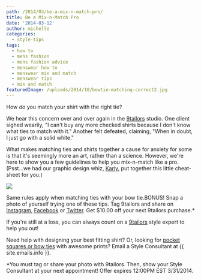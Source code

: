 ```yaml
---
path: /2014/03/be-a-mix-n-match-pro/
title: Be a Mix-n-Match Pro
date: '2014-03-12'
author: michelle
categories:
  - style-tips
tags:
  - how to
  - mens fashion
  - mens fashion advice
  - menswear how to
  - menswear mix and match
  - menswear tips
  - mix and match
featuredImage: /uploads/2014/10/bowtie-matching-correct2.jpg
---
```

How _do_ you match your shirt with the right tie?

We hear this concern over and over again in the [9tailors](http://www.9tailors.com/) studio. One client sighed wearily, "I can't buy any more checked shirts because I don't know what ties to match with it." Another felt defeated, claiming, "When in doubt, I just go with a solid white."

What makes matching ties and shirts together a cause for anxiety for some is that it's seemingly more an art, rather than a science. However, we're here to show you a few guidelines to help you mix-n-match like a pro. (Psst...we had our graphic design whiz, [Karly](http://2014/02/mystery-married-style-consultant.html), put together this little cheat-sheet for you.) 

[![](http://2.bp.blogspot.com/-nGKrn-3hFA4/Ux9jEWoAVBI/AAAAAAAAUSM/j0wnv2D_S80/s1600/bowtie-matching-correct2.jpg)](http://2.bp.blogspot.com/-nGKrn-3hFA4/Ux9jEWoAVBI/AAAAAAAAUSM/j0wnv2D_S80/s1600/bowtie-matching-correct2.jpg)

Same rules apply when matching ties with your bow tie.BONUS! Snap a photo of yourself trying one of these tips. Tag 9tailors and share on [Instagram](http://instagram.com/9tailors), [Facebook](https://www.facebook.com/9tailors) or [Twitter](https://twitter.com/9tailors). Get $10.00 off your next 9tailors purchase.\*

If you're still at a loss, you can always count on a [9tailors](http://www.9tailors.com/) style expert to help you out!

Need help with designing your best fitting shirt? Or, looking for [pocket squares or bow ties](http://2014/03/floral-bow-ties-and-floral-pocket.html) with awesome prints? Email a Style Consultant at {{ site.emails.info }}.

\*You must tag or share your photo with 9tailors. Then, show your Style Consultant at your next appointment! Offer expires 12:00PM EST 3/31/2014.